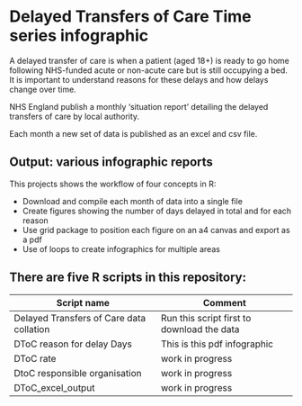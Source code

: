 # Delayed Transfers of Care Time series infographic

A delayed transfer of care is when a patient (aged 18+) is ready to go home following NHS-funded acute or non-acute care but is still occupying a bed. It is important to understand reasons for these delays and how delays change over time.

NHS England publish a monthly ‘situation report’ detailing the delayed transfers of care by local authority.

Each month a new set of data is published as an excel and csv file.

## Output: various infographic reports

This projects shows the workflow of four concepts in R:

* Download and compile each month of data into a single file
* Create figures showing the number of days delayed in total and for each reason
* Use grid package to position each figure on an a4 canvas and export as a pdf
* Use of loops to create infographics for multiple areas

## There are five R scripts in this repository:

Script name | Comment
------------| -------------
Delayed Transfers of Care data collation | Run this script  first to download the data
DToC reason for delay Days | This is this pdf infographic
DToC rate | work in progress
DtoC responsible organisation | work in progress
DToC_excel_output | work in progress
